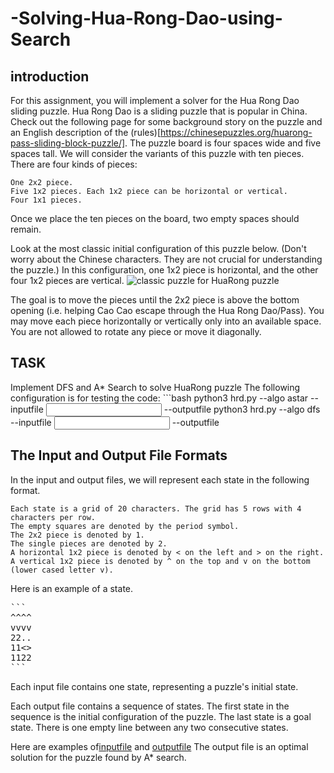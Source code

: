 # -Solving-Hua-Rong-Dao-using-Search

## introduction
For this assignment, you will implement a solver for the Hua Rong Dao sliding puzzle. Hua Rong Dao is a sliding puzzle that is popular in China. Check out the following page for some background story on the puzzle and an English description of the (rules)[https://chinesepuzzles.org/huarong-pass-sliding-block-puzzle/].
The puzzle board is four spaces wide and five spaces tall. We will consider the variants of this puzzle with ten pieces. There are four kinds of pieces:

    One 2x2 piece.
    Five 1x2 pieces. Each 1x2 piece can be horizontal or vertical.
    Four 1x1 pieces.
Once we place the ten pieces on the board, two empty spaces should remain.

Look at the most classic initial configuration of this puzzle below. (Don't worry about the Chinese characters. They are not crucial for understanding the puzzle.) In this configuration, one 1x2 piece is horizontal, and the other four 1x2 pieces are vertical.
![classic puzzle for HuaRong puzzle](https://q.utoronto.ca/courses/293717/files/24240073/preview)

The goal is to move the pieces until the 2x2 piece is above the bottom opening (i.e. helping Cao Cao escape through the Hua Rong Dao/Pass). You may move each piece horizontally or vertically only into an available space. You are not allowed to rotate any piece or move it diagonally.

## TASK
Implement DFS and A* Search to solve HuaRong puzzle
The following configuration is for testing the code:
     ```bash
        python3 hrd.py --algo astar --inputfile <input file> --outputfile <output file>
        python3 hrd.py --algo dfs --inputfile <input file> --outputfile <output file>

## The Input and Output File Formats
In the input and output files, we will represent each state in the following format.

    Each state is a grid of 20 characters. The grid has 5 rows with 4 characters per row.
    The empty squares are denoted by the period symbol.
    The 2x2 piece is denoted by 1.
    The single pieces are denoted by 2.
    A horizontal 1x2 piece is denoted by < on the left and > on the right. 
    A vertical 1x2 piece is denoted by ^ on the top and v on the bottom (lower cased letter v).

Here is an example of a state.
<pre>
```
^^^^
vvvv
22..
11<>
1122
```
</pre>
Each input file contains one state, representing a puzzle's initial state.

Each output file contains a sequence of states. The first state in the sequence is the initial configuration of the puzzle. The last state is a goal state. There is one empty line between any two consecutive states. 

Here are examples of[inputfile](https://github.com/dkhhandsome/-Solving-Hua-Rong-Dao-using-Search/files/11304883/testhrd_easy1.txt) and [outputfile](https://github.com/dkhhandsome/-Solving-Hua-Rong-Dao-using-Search/files/11304884/testhrd_easy1sol_astar.txt) The output file is an optimal solution for the puzzle found by A* search.







